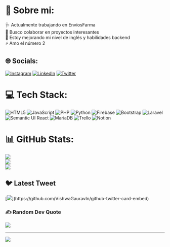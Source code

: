 # 💫 Sobre mi:
🩺 Actualmente trabajando en EnviosFarma<br>🤝 Busco colaborar en proyectos interesantes<br>🌱 Estoy mejorando mi nivel de inglés y habilidades backend <br>⚡ Amo el número 2


## 🌐 Socials:
[![Instagram](https://img.shields.io/badge/Instagram-%23E4405F.svg?logo=Instagram&logoColor=white)](https://instagram.com/Imdoble2) [![LinkedIn](https://img.shields.io/badge/LinkedIn-%230077B5.svg?logo=linkedin&logoColor=white)](https://linkedin.com/in/in/angeld2) [![Twitter](https://img.shields.io/badge/Twitter-%231DA1F2.svg?logo=Twitter&logoColor=white)](https://twitter.com/Doble2_) 

# 💻 Tech Stack:
![HTML5](https://img.shields.io/badge/html5-%23E34F26.svg?style=for-the-badge&logo=html5&logoColor=white) ![JavaScript](https://img.shields.io/badge/javascript-%23323330.svg?style=for-the-badge&logo=javascript&logoColor=%23F7DF1E) ![PHP](https://img.shields.io/badge/php-%23777BB4.svg?style=for-the-badge&logo=php&logoColor=white) ![Python](https://img.shields.io/badge/python-3670A0?style=for-the-badge&logo=python&logoColor=ffdd54) ![Firebase](https://img.shields.io/badge/firebase-%23039BE5.svg?style=for-the-badge&logo=firebase) ![Bootstrap](https://img.shields.io/badge/bootstrap-%23563D7C.svg?style=for-the-badge&logo=bootstrap&logoColor=white) ![Laravel](https://img.shields.io/badge/laravel-%23FF2D20.svg?style=for-the-badge&logo=laravel&logoColor=white) ![Semantic UI React](https://img.shields.io/badge/Semantic%20UI%20React-%2335BDB2.svg?style=for-the-badge&logo=SemanticUIReact&logoColor=white) ![MariaDB](https://img.shields.io/badge/MariaDB-003545?style=for-the-badge&logo=mariadb&logoColor=white) ![Trello](https://img.shields.io/badge/Trello-%23026AA7.svg?style=for-the-badge&logo=Trello&logoColor=white) ![Notion](https://img.shields.io/badge/Notion-%23000000.svg?style=for-the-badge&logo=notion&logoColor=white)
# 📊 GitHub Stats:
![](https://github-readme-stats.vercel.app/api?username=Doble-2&theme=dark&hide_border=false&include_all_commits=true&count_private=true)<br/>
![](https://github-readme-streak-stats.herokuapp.com/?user=Doble-2&theme=dark&hide_border=false)<br/>
![](https://github-readme-stats.vercel.app/api/top-langs/?username=Doble-2&theme=dark&hide_border=false&include_all_commits=true&count_private=true&layout=compact)

## 🐦 Latest Tweet
[![](https://gtce.itsvg.in/api?username=Doble2_)](https://github.com/VishwaGauravIn/github-twitter-card-embed)

### ✍️ Random Dev Quote
![](https://quotes-github-readme.vercel.app/api?type=horizontal&theme=radical)


---
[![](https://visitcount.itsvg.in/api?id=Doble-2&icon=0&color=0)](https://visitcount.itsvg.in)

<!-- Proudly created with GPRM ( https://gprm.itsvg.in ) -->
